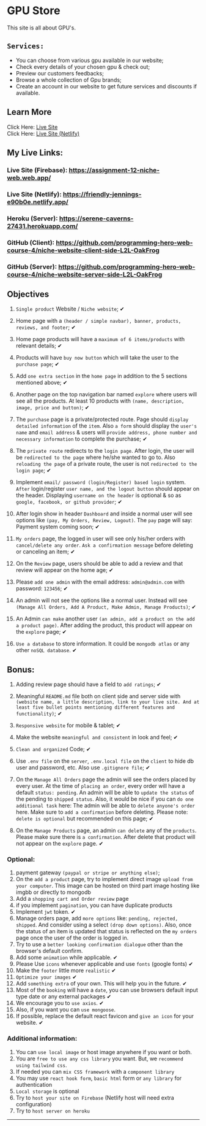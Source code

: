 # GPU Store

This site is all about GPU's.

## `Services:`

<ul>
<li>You can choose from various gpu available in our website;</li>
<li>Check every details of your chosen gpu & check out;</li>
<li>Preview our customers feedbacks;</li>
<li>Browse a whole collection of Gpu brands;</li>
<li>Create an account in our website to get future services and discounts if available.</li>
</ul>

## Learn More

Click Here: [Live Site](https://assignment-12-niche-web.web.app/ "Firebase")
<br />
Click Here: [Live Site (Netlify)](https://friendly-jennings-e90b0e.netlify.app/)

## My Live Links:

### Live Site (Firebase): https://assignment-12-niche-web.web.app/

### Live Site (Netlify): https://friendly-jennings-e90b0e.netlify.app/

### Heroku (Server): https://serene-caverns-27431.herokuapp.com/

### GitHub (Client): https://github.com/programming-hero-web-course-4/niche-website-client-side-L2L-OakFrog

### GitHub (Server): https://github.com/programming-hero-web-course-4/niche-website-server-side-L2L-OakFrog

## Objectives

1. `Single product` Website / `Niche website`; ✔

2. Home page with a `(header / simple navbar), banner, products, reviews, and footer`; ✔

3. Home page products will have a `maximum of 6 items/products` with relevant details; ✔

4. Products will have `buy now button` which will take the user to the `purchase page`; ✔

5. Add `one extra section` in the `home page` in addition to the 5 sections mentioned above; ✔

6. Another page on the top navigation bar named `explore` where users will see all the products. At least 10 products with `(name, description, image, price and button)`; ✔

7. The `purchase` page is a private/protected route. Page should `display detailed information` of the `item`. Also `a form` should display the `user's name` and `email address` & users will `provide address, phone number and necessary information` to complete the purchase; ✔

8. The `private route` redirects to the `login page`. After login, the user will be `redirected to the page` where he/she wanted to go to. Also `reloading the page` of a private route, the user is not `redirected to the login page`; ✔

9. Implement `email/ password (login/Register) based login` system. `After` login/register `user name, and the logout button` should appear on the header. Displaying `username on the header` is optional & so as `google, facebook, or github provider`; ✔

10. After login show in header `Dashboard` and inside a normal user will see options like `(pay, My Orders, Review, Logout)`. The `pay` page will say: Payment system coming soon; ✔

11. `My orders` page, the logged in user will see only his/her orders with `cancel/delete any order`. `Ask a confirmation message` before deleting or canceling an item; ✔

12. On the `Review` page, users should be able to add a review and that review will appear on the home age; ✔

13. Please `add one admin` with the email address: `admin@admin.com` with password: `123456`; ✔

14. An admin will not see the options like a normal user. Instead will see `(Manage All Orders, Add A Product, Make Admin, Manage Products)`; ✔

15. An Admin `can make` another user `(an admin, add a product on the add a product page)`. After adding the product, this product will appear on the `explore` page; ✔

16. `Use a database` to store information. It could be `mongodb atlas` or any other `noSQL database`. ✔

## Bonus:

1. Adding review page should have a field to `add ratings`; ✔

2. Meaningful `README.md` file both on client side and server side with `(website name, a little description, link to your live site. And at least five bullet points mentioning different features and functionality)`; ✔

3. `Responsive website` for mobile & tablet; ✔

4. Make the website `meaningful and consistent` in look and feel; ✔

5. `Clean and organized` Code; ✔

6. Use `.env file` on the `server`, `.env.local file` on the `client` to hide db user and password, etc. Also use `.gitignore file`; ✔

7. On the `Manage All Orders` page the admin will see the orders placed by every user. At the time of `placing an order`, every order will have a default `status: pending`. An admin will be able to `update the status` of the pending to `shipped status`. Also, it would be nice if you can `do one additional task` here: The admin will be able to `delete anyone's order` here. Make sure to `add a confirmation` before deleting. Please note: `delete is optional` but recommended on this page; ✔

8. On the `Manage Products` page, an admin `can delete` any of the `products`. Please make sure there is `a confirmation`. After delete that product will not appear on the `explore` page. ✔

### Optional:

1. payment gateway `(paypal or stripe or anything else)`;
2. On the `add a product` page, try to implement direct image `upload from your computer`. This image can be hosted on third part image hosting like imgbb or directly to mongodb
3. Add a `shopping cart and Order review` page
4. if you implement `pagination`, you can have duplicate products
5. Implement `jwt` token. ✔
6. Manage orders page, add `more options` like: `pending, rejected, shipped`. And consider using a select `(drop down options)`. Also, once the status of an item is updated that status is reflected on the `my orders` page once the user of the order is logged in.
7. Try to use a `better looking confirmation dialogue` other than the browser's default confirm.
8. Add some `animation` while applicable. ✔
9. Please Use `icons` whenever applicable and use `fonts` (google fonts) ✔
10. Make the `footer` little more `realistic` ✔
11. `Optimize your images` ✔
12. Add `something extra` of your own. This will help you in the future. ✔
13. Most of the `booking` will have a `date`, you can use browsers default input type date or any external packages ✔
14. We encourage you to `use axios`. ✔
15. Also, if you want you can `use mongoose`.
16. If possible, replace the default react favicon and `give an icon` for your website. ✔

### Additional information:

1. You can `use local image` or host image anywhere if you want or both.
3. You are `free to use any css library` you want. But, we `recommend using tailwind css`. 
4. If needed you can `mix CSS framework` with a `component library`
5. You may use `react hook form`, `basic html` form or `any library` for authentication
6. `Local storage` is optional
8. Try to `host your site on Firebase` (Netlify host will need extra configuration)
9. Try to `host server on heroku`

---